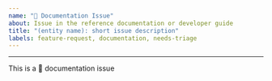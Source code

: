 ```yaml
---
name: "📕 Documentation Issue"
about: Issue in the reference documentation or developer guide
title: "(entity name): short issue description"
labels: feature-request, documentation, needs-triage
---
```


<!--
- want to help? submit a pull request here: https://github.com/xivstats/lodestone
-->

<!--
link to reference doc page:
-->



<!--
describe your issue:
-->





---

This is a 📕 documentation issue
